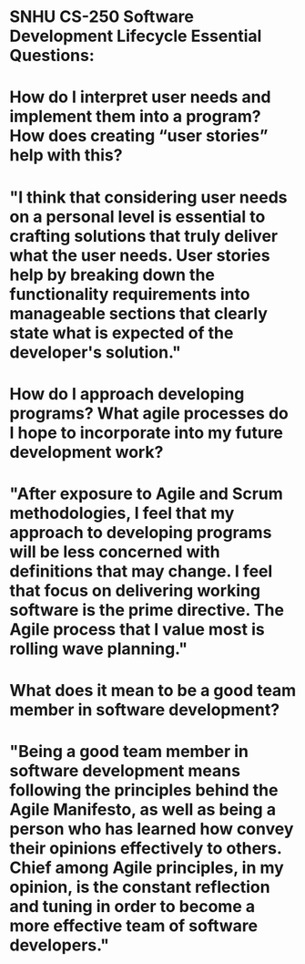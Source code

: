 # SNHU CS-250 Software Development Lifecycle Essential Questions:
# How do I interpret user needs and implement them into a program? How does creating “user stories” help with this?
# "I think that considering user needs on a personal level is essential to crafting solutions that truly deliver what the user needs. User stories help by breaking down the functionality requirements into manageable sections that clearly state what is expected of the developer's solution."
# How do I approach developing programs? What agile processes do I hope to incorporate into my future development work?
# "After exposure to Agile and Scrum methodologies, I feel that my approach to developing programs will be less concerned with definitions that may change. I feel that focus on delivering working software is the prime directive. The Agile process that I value most is rolling wave planning." 
# What does it mean to be a good team member in software development?
# "Being a good team member in software development means following the principles behind the Agile Manifesto, as well as being a person who has learned how convey their opinions effectively to others. Chief among Agile principles, in my opinion, is the constant reflection and tuning in order to become a more effective team of software developers."
